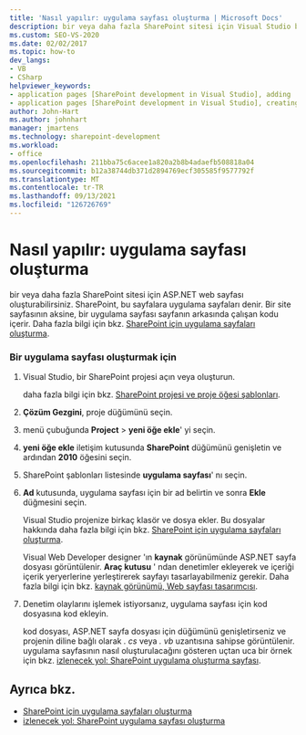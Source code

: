 ```yaml
---
title: 'Nasıl yapılır: uygulama sayfası oluşturma | Microsoft Docs'
description: bir veya daha fazla SharePoint sitesi için Visual Studio bir ASP.NET web sayfası (uygulama sayfası olarak da bilinir) oluşturun.
ms.custom: SEO-VS-2020
ms.date: 02/02/2017
ms.topic: how-to
dev_langs:
- VB
- CSharp
helpviewer_keywords:
- application pages [SharePoint development in Visual Studio], adding
- application pages [SharePoint development in Visual Studio], creating
author: John-Hart
ms.author: johnhart
manager: jmartens
ms.technology: sharepoint-development
ms.workload:
- office
ms.openlocfilehash: 211bba75c6acee1a820a2b8b4adaefb508818a04
ms.sourcegitcommit: b12a38744db371d2894769ecf305585f9577792f
ms.translationtype: MT
ms.contentlocale: tr-TR
ms.lasthandoff: 09/13/2021
ms.locfileid: "126726769"
---
```

# <a name="how-to-create-an-application-page"></a>Nasıl yapılır: uygulama sayfası oluşturma
  bir veya daha fazla SharePoint sitesi için ASP.NET web sayfası oluşturabilirsiniz. SharePoint, bu sayfalara uygulama sayfaları denir. Bir site sayfasının aksine, bir uygulama sayfası sayfanın arkasında çalışan kodu içerir. Daha fazla bilgi için bkz. [SharePoint için uygulama sayfaları oluşturma](../sharepoint/creating-application-pages-for-sharepoint.md).

### <a name="to-create-an-application-page"></a>Bir uygulama sayfası oluşturmak için

1. Visual Studio, bir SharePoint projesi açın veya oluşturun.

     daha fazla bilgi için bkz. [SharePoint projesi ve proje öğesi şablonları](../sharepoint/sharepoint-project-and-project-item-templates.md).

2. **Çözüm Gezgini**, proje düğümünü seçin.

3. menü çubuğunda **Project**  >  **yeni öğe ekle**' yi seçin.

4. **yeni öğe ekle** iletişim kutusunda **SharePoint** düğümünü genişletin ve ardından **2010** öğesini seçin.

5. SharePoint şablonları listesinde **uygulama sayfası**' nı seçin.

6. **Ad** kutusunda, uygulama sayfası için bir ad belirtin ve sonra **Ekle** düğmesini seçin.

     Visual Studio projenize birkaç klasör ve dosya ekler. Bu dosyalar hakkında daha fazla bilgi için bkz. [SharePoint için uygulama sayfaları oluşturma](../sharepoint/creating-application-pages-for-sharepoint.md).

     Visual Web Developer designer 'ın **kaynak** görünümünde ASP.NET sayfa dosyası görüntülenir. **Araç kutusu** ' ndan denetimler ekleyerek ve içeriği içerik yeryerlerine yerleştirerek sayfayı tasarlayabilmeniz gerekir. Daha fazla bilgi için bkz. [kaynak görünümü, Web sayfası tasarımcısı](/previous-versions/aspnet/ms178154\(v\=vs.100\)).

7. Denetim olaylarını işlemek istiyorsanız, uygulama sayfası için kod dosyasına kod ekleyin.

     kod dosyası, ASP.NET sayfa dosyası için düğümünü genişletirseniz ve projenin diline bağlı olarak *. cs* veya *. vb* uzantısına sahipse görüntülenir. uygulama sayfasının nasıl oluşturulacağını gösteren uçtan uca bir örnek için bkz. [izlenecek yol: SharePoint uygulama oluşturma sayfası](../sharepoint/walkthrough-creating-a-sharepoint-application-page.md).

## <a name="see-also"></a>Ayrıca bkz.
- [SharePoint için uygulama sayfaları oluşturma](../sharepoint/creating-application-pages-for-sharepoint.md)
- [izlenecek yol: SharePoint uygulama sayfası oluşturma](../sharepoint/walkthrough-creating-a-sharepoint-application-page.md)
